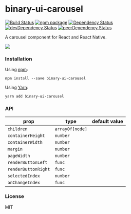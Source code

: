 # binary-ui-carousel

[![Build Status](https://travis-ci.org/opensource-cards/binary-ui-carousel.svg?branch=master)](https://travis-ci.org/opensource-cards/binary-ui-carousel)
[![npm package](https://badge.fury.io/js/binary-ui-carousel.svg)](https://www.npmjs.org/package/binary-ui-carousel)
[![Dependency Status](https://david-dm.org/opensource-cards/binary-ui-carousel.svg)](https://david-dm.org/opensource-cards/binary-ui-carousel)
[![devDependency Status](https://david-dm.org/opensource-cards/binary-ui-carousel/dev-status.svg)](https://david-dm.org/opensource-cards/binary-ui-carousel#info=devDependencies)
[![peerDependency Status](https://david-dm.org/opensource-cards/binary-ui-carousel/peer-status.svg)](https://david-dm.org/opensource-cards/binary-ui-carousel#info=peerDependencies)

A carousel component for React and React Native.

![](https://github.com/opensource-cards/binary-ui-carousel/blob/master/demo.gif)

### Installation

Using [npm](https://www.npmjs.com/):

```
npm install --save binary-ui-carousel
```

Using [Yarn](https://yarnpkg.com/):

```
yarn add binary-ui-carousel
```

### API

prop                | type                       | default value
--------------------|----------------------------|--------------
`children`          | `arrayOf[node]`            |
`containerHeight`   | `number`                   |
`containerWidth`    | `number`                   |
`margin`            | `number`                   |
`pageWidth`         | `number`                   |
`renderButtonLeft`  | `func`                     |
`renderButtonRight` | `func`                     |
`selectedIndex`     | `number`                   |
`onChangeIndex`     | `func`                     |

### License

MIT
